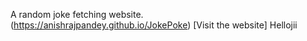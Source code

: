 A random joke fetching website. <br>
(https://anishrajpandey.github.io/JokePoke) [Visit the website]
Hellojii 
